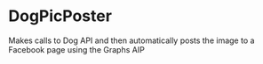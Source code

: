 # DogPicPoster
Makes calls to Dog API and then automatically posts the image to a Facebook page using the Graphs AIP
